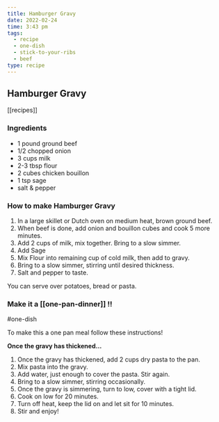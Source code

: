 ```yaml
---
title: Hamburger Gravy
date: 2022-02-24
time: 3:43 pm
tags:
  - recipe
  - one-dish
  - stick-to-your-ribs
  - beef
type: recipe
---
```


## Hamburger Gravy

[[recipes]]

### Ingredients

- 1 pound ground beef
- 1/2 chopped onion
- 3 cups milk
- 2-3 tbsp flour
- 2 cubes chicken bouillon
- 1 tsp sage
- salt & pepper

### How to make Hamburger Gravy

1. In a large skillet or Dutch oven on medium heat, brown ground beef.
2. When beef is done, add onion and bouillon cubes and cook 5 more minutes.
3. Add 2 cups of milk, mix together. Bring to a slow simmer.
4. Add Sage
5. Mix Flour into remaining cup of cold milk, then add to gravy.
6. Bring to a slow simmer, stirring until desired thickness.
7. Salt and pepper to taste.

You can serve over potatoes, bread or pasta.

### Make it a [[one-pan-dinner]] !!

#one-dish

To make this a one pan meal follow these instructions!

**Once the gravy has thickened...**

1. Once the gravy has thickened, add 2 cups dry pasta to the pan.
2. Mix pasta into the gravy.
3. Add water, just enough to cover the pasta. Stir again.
4. Bring to a slow simmer, stirring occasionally.
5. Once the gravy is simmering, turn to low, cover with a tight lid.
6. Cook on low for 20 minutes.
7. Turn off heat, keep the lid on and let sit for 10 minutes.
8. Stir and enjoy!
